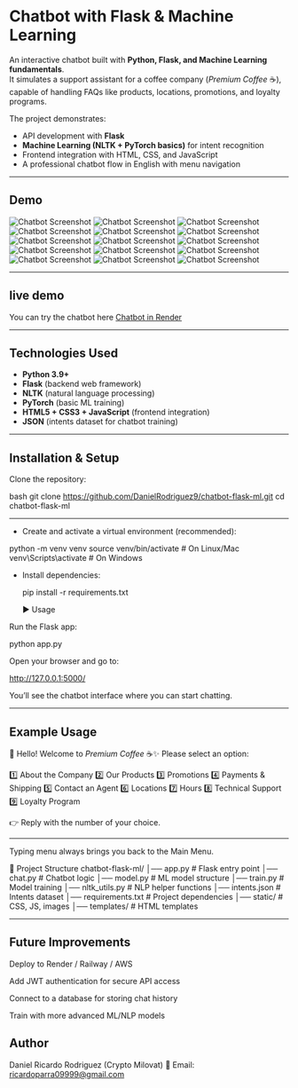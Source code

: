 #  Chatbot with Flask & Machine Learning

An interactive chatbot built with **Python, Flask, and Machine Learning fundamentals**.  
It simulates a support assistant for a coffee company (*Premium Coffee* ☕), capable of handling FAQs like products, locations, promotions, and loyalty programs.  

The project demonstrates:
- API development with **Flask**  
- **Machine Learning (NLTK + PyTorch basics)** for intent recognition  
- Frontend integration with HTML, CSS, and JavaScript  
- A professional chatbot flow in English with menu navigation  

---

##  Demo

![Chatbot Screenshot](screenshots/1.png) 
![Chatbot Screenshot](screenshots/2.png) 
![Chatbot Screenshot](screenshots/3.png) 
![Chatbot Screenshot](screenshots/4.png) 
![Chatbot Screenshot](screenshots/5.png) 
![Chatbot Screenshot](screenshots/6.png) 
![Chatbot Screenshot](screenshots/7.png) 
![Chatbot Screenshot](screenshots/8.png) 
![Chatbot Screenshot](screenshots/9.png) 
![Chatbot Screenshot](screenshots/10.png) 
![Chatbot Screenshot](screenshots/11.png) 
![Chatbot Screenshot](screenshots/12.png) 
![Chatbot Screenshot](screenshots/13.png) 
![Chatbot Screenshot](screenshots/14.png) 
![Chatbot Screenshot](screenshots/15.png) 


---

##  live demo

You can try the chatbot here [Chatbot in Render](https://chatbot-premium-coffee.onrender.com/)

---


##  Technologies Used
- **Python 3.9+**
- **Flask** (backend web framework)
- **NLTK** (natural language processing)
- **PyTorch** (basic ML training)
- **HTML5 + CSS3 + JavaScript** (frontend integration)
- **JSON** (intents dataset for chatbot training)

---

##  Installation & Setup

Clone the repository:

bash
git clone https://github.com/DanielRodriguez9/chatbot-flask-ml.git
cd chatbot-flask-ml

---

- Create and activate a virtual environment (recommended):

python -m venv venv
source venv/bin/activate   # On Linux/Mac
venv\Scripts\activate      # On Windows

- Install dependencies:

  pip install -r requirements.txt

  ▶️ Usage

Run the Flask app:

python app.py


Open your browser and go to:

http://127.0.0.1:5000/


You’ll see the chatbot interface where you can start chatting.

---

## Example Usage

👋 Hello! Welcome to *Premium Coffee* ☕✨
Please select an option:

1️⃣ About the Company
2️⃣ Our Products
3️⃣ Promotions
4️⃣ Payments & Shipping
5️⃣ Contact an Agent
6️⃣ Locations
7️⃣ Hours
8️⃣ Technical Support
9️⃣ Loyalty Program

👉 Reply with the number of your choice.

---

Typing menu always brings you back to the Main Menu.

📂 Project Structure
chatbot-flask-ml/
│── app.py              # Flask entry point
│── chat.py             # Chatbot logic
│── model.py            # ML model structure
│── train.py            # Model training
│── nltk_utils.py       # NLP helper functions
│── intents.json        # Intents dataset
│── requirements.txt    # Project dependencies
│── static/             # CSS, JS, images
│── templates/          # HTML templates

---

## Future Improvements

Deploy to Render / Railway / AWS

Add JWT authentication for secure API access

Connect to a database for storing chat history

Train with more advanced ML/NLP models

## Author

Daniel Ricardo Rodriguez (Crypto Milovat)
📧 Email: ricardoparra09999@gmail.com

